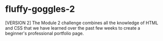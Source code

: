 # fluffy-goggles-2
[VERSION 2] The Module 2 challenge combines all the knowledge of HTML and CSS that we have learned over the past few weeks to create a beginner's professional portfolio page.
